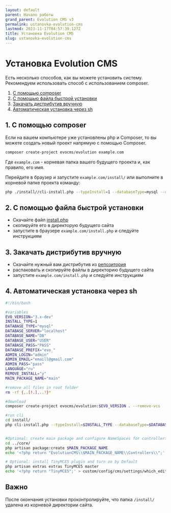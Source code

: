 ```yaml
---
layout: default
parent: Начало работы
grand_parent: Evolution CMS v3
permalink: ustanovka-evolution-cms
lastmod: 2023-11-17T04:57:39.127Z
title: Установка Evolution CMS
slug: ustanovka-evolution-cms
---
```


# Установка Evolution CMS

Есть несколько способов, как вы можете установить систему. Рекомендуем использовать способ с использованием composer.

1. [С помощью composer](#section1)
2. [С помощью файла быстрой установки](#section2)
3. [Закачать дистрибутив вручную](#section3)
4. [Автоматическая установка через sh](#section4)

## 1. С помощью composer <a name="section1"></a>

Если на вашем компьютере уже установлены php и Composer, то вы можете создать новый проект напрямую с помощью Composer.

```bash
composer create-project evocms/evolution example.com
```

Где `example.com` - корневая папка вашего будущего проекта и, как правило, его имя.

Перейдите в браузер и запустите `example.com/install/` или выполните в корневой папке проекта команду:

```bash
php ./install//cli-install.php --typeInstall=1 --databaseType=mysql --databaseServer=localhost --database=db_name --databaseUser=db_user --databasePassword=db_password  --tablePrefix=evo_ --cmsAdmin=admin --cmsAdminEmail=admin@example.com --cmsPassword=123456 --language=ru --removeInstall=y
```

## 2. С помощью файла быстрой установки  <a name="section2"></a>

- Скачайте файл [install.php](https://github.com/evocms-community/installer/blob/master/install.php)
- скопируйте его в директорую будущего сайта
- запустите в браузере `example.com/install.php` и следуйте инструкциям

## 3. Закачать дистрибутив вручную  <a name="section3"></a>

- Скачайте нужный вам дистрибутив из [репозитория](https://github.com/evocms-community/evolution/releases)
- распаковать и скопируйте файлы в директорию будущего сайта
- запустите `example.com/install.php` и следуйте инструкциям

## 4. Автоматическая установка через sh  <a name="section4"></a>

```bash
#!/bin/bash

#variables
EVO_VERSION="3.x-dev"
INSTALL_TYPE=1
DATABASE_TYPE="mysql"
DATABASE_SERVER="localhost"
DATABASE_NAME="DB"
DATABASE_USER="USER"
DATABASE_PASS="PASS"
DATABASE_PREFIX="evo_"
ADMIN_LOGIN="admin"
ADMIN_EMAIL="emaill@gmail.com"
ADMIN_PASS="pass"
LANGUAGE="ru"
REMOVE_INSTALL="y"
MAIN_PACKAGE_NAME="main"

#remove all files in root folder
rm -rf {,.[!.],..?}*

#download
composer create-project evocms/evolution:$EVO_VERSION . --remove-vcs

#run cli
cd install/
php cli-install.php --typeInstall=$INSTALL_TYPE --databaseType=$DATABASE_TYPE --databaseServer=$DATABASE_SERVER --database=$DATABASE_NAME --databaseUser=$DATABASE_USER --databasePassword=$DATABASE_PASS  --tablePrefix=$DATABASE_PREFIX --cmsAdmin=$ADMIN_LOGIN --cmsAdminEmail=$ADMIN_EMAIL --cmsPassword=$ADMIN_PASS --language=$LANGUAGE --removeInstall=$REMOVE_INSTALL


#Optional: create main package and configure NameSpaces for controllers
cd ../core/
php artisan package:create $MAIN_PACKAGE_NAME
echo '<?php return "EvolutionCMS\\$MAIN_PACKAGE_NAME\\Controllers\\";' > custom/config/cms/settings/ControllerNamespace.php

# Optional: install TinyMCE5 plugin and turn on by Default
php artisan extras extras TinyMCE5 master
echo '<?php return "TinyMCE5";' > custom/config/cms/settings/which_editor.php
```

## Важно

После окончания установки проконтролируйте, что папка `/install/` удалена из корневой директории сайта.
